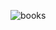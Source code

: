 ![books](https://github.com/cnon06/react-books/assets/59291488/d2795fd9-3be2-48b0-b1d1-1ae31503d2dd)

